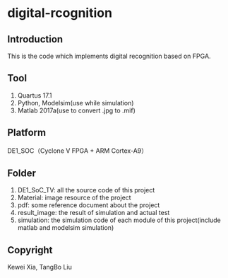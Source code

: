 # digital-rcognition

## Introduction
This is the code which implements digital recognition based on FPGA.

## Tool
1. Quartus 17.1
2. Python, Modelsim(use while simulation)
3. Matlab 2017a(use to convert .jpg to .mif)

## Platform
DE1_SOC（Cyclone V FPGA + ARM Cortex-A9）

## Folder
1. DE1_SoC_TV: all the source code of this project
2. Material: image resource of the project
3. pdf: some reference document about the project
4. result_image: the result of simulation and actual test
5. simulation: the simulation code of each module of this project(include matlab  and modelsim simulation)

## Copyright
Kewei Xia, TangBo Liu
